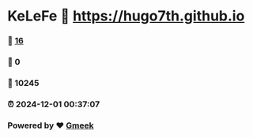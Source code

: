 # KeLeFe :link: https://hugo7th.github.io 
### :page_facing_up: [16](https://hugo7th.github.io/tag.html) 
### :speech_balloon: 0 
### :hibiscus: 10245 
### :alarm_clock: 2024-12-01 00:37:07 
### Powered by :heart: [Gmeek](https://github.com/Meekdai/Gmeek)
